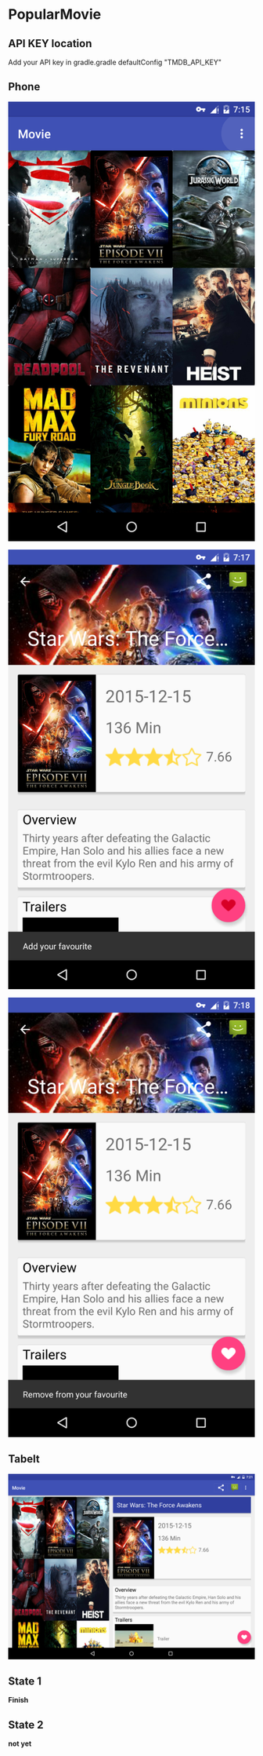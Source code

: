 # PopularMovie

## API KEY location
Add your API key in gradle.gradle<app> defaultConfig "TMDB_API_KEY"

## Phone 

![phone-main](./example/phone-main.png)

![phone-detail-1](./example/phone-detail.png)

![phone-detail-2](./example/phone-detail-2.png)

## Tabelt

![tablet](./example/tablet.png)

## State 1
**Finish**

## State 2
**not yet**
